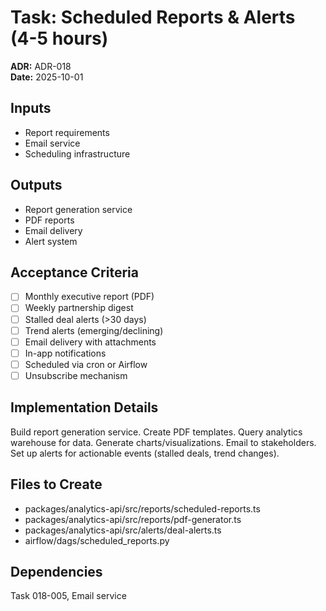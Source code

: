 # Task: Scheduled Reports & Alerts (4-5 hours)
**ADR:** ADR-018  
**Date:** 2025-10-01

## Inputs
- Report requirements
- Email service
- Scheduling infrastructure

## Outputs
- Report generation service
- PDF reports
- Email delivery
- Alert system

## Acceptance Criteria
- [ ] Monthly executive report (PDF)
- [ ] Weekly partnership digest
- [ ] Stalled deal alerts (>30 days)
- [ ] Trend alerts (emerging/declining)
- [ ] Email delivery with attachments
- [ ] In-app notifications
- [ ] Scheduled via cron or Airflow
- [ ] Unsubscribe mechanism

## Implementation Details
Build report generation service. Create PDF templates. Query analytics warehouse for data. Generate charts/visualizations. Email to stakeholders. Set up alerts for actionable events (stalled deals, trend changes).

## Files to Create
- packages/analytics-api/src/reports/scheduled-reports.ts
- packages/analytics-api/src/reports/pdf-generator.ts
- packages/analytics-api/src/alerts/deal-alerts.ts
- airflow/dags/scheduled_reports.py

## Dependencies
Task 018-005, Email service